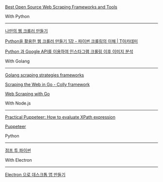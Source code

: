 [Best Open Source Web Scraping Frameworks and Tools](https://www.scrapehero.com/open-source-web-scraping-frameworks-and-tools/)


With Python
___________


[나만의 웹 크롤러 만들기](https://beomi.github.io/gb-crawling/)

[Python을 활용한 웹 크롤러 만들기 1강 - 파이썬 크롤링의 이해 | T아카데미](https://www.youtube.com/watch?v=TWb4xTwR0I8&list=PL9mhQYIlKEhf0DKhE-E59fR-iu7Vfpife)

[Python 과 Google API를 이용하여 인스타그램 크롤링 이후 이미지 분석](https://da-nika.tistory.com/21)


With Golang
___________

[Golang scraping strategies frameworks](https://gregtczap.com/blog/golang-scraping-strategies-frameworks/)


[Scraping the Web in Go - Colly framework](https://medium.com/@vosmith08/scraping-the-web-in-go-b85ac37c14df)

[Web Scraping with Go](https://www.devdungeon.com/content/web-scraping-go)

With Node.js
____________

[Practical Puppeteer: How to evaluate XPath expression](https://dev.to/sonyarianto/practical-puppeteer-how-to-use-waitforxpath-and-evaluate-xpath-expression-15cp)

[Puppeteer](https://medium.com/@pks2974/puppeteer-%EA%B0%84%EB%8B%A8-%EC%A0%95%EB%A6%AC%ED%95%98%EA%B8%B0-a252bffbb2a8)


Python 
______

[점프 투 파이썬](https://wikidocs.net/book/1)


With Electron
_____________

[Electron 으로 데스크톱 앱 만들기](https://velog.io/@gwak2837/Electron%EC%9C%BC%EB%A1%9C-%EB%8D%B0%EC%8A%A4%ED%81%AC%ED%86%B1-%EC%95%B1-%EB%A7%8C%EB%93%A4%EA%B8%B0-using-Create-React-App-and-Electron-Builder)
